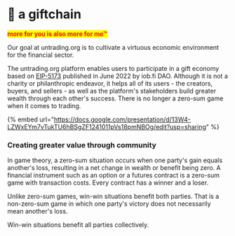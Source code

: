 # 🎁 a giftchain

<mark style="color:red;">**more for you is also more for me™**</mark>



Our goal at untrading.org is to cultivate a virtuous economic environment for the financial sector.

The untrading.org platform enables users to participate in a gift economy based on [EIP-5173](https://eips.ethereum.org/EIPS/eip-5173) published in June 2022 by iob.fi DAO. Although it is not a charity or philanthropic endeavor, it helps all of its users - the creators, buyers, and sellers - as well as the platform's stakeholders build greater wealth through each other's success. There is no longer a zero-sum game when it comes to trading.

{% embed url="https://docs.google.com/presentation/d/13W4-LZWxEYm7vTukTU6hBSgZF1241011pVs18pmNBOg/edit?usp=sharing" %}

### Creating greater value through community

In game theory, a zero-sum situation occurs when one party's gain equals another's loss, resulting in a net change in wealth or benefit being zero. A financial instrument such as an option or a futures contract is a zero-sum game with transaction costs. Every contract has a winner and a loser.&#x20;

Unlike zero-sum games, win-win situations benefit both parties. That is a non-zero-sum game in which one party's victory does not necessarily mean another's loss.&#x20;

Win-win situations benefit all parties collectively.
